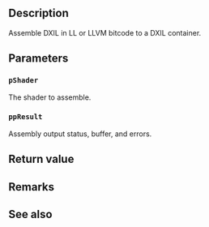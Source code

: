 ## Description

Assemble DXIL in LL or LLVM bitcode to a DXIL container.

## Parameters

### `pShader`

The shader to assemble.

### `ppResult`

Assembly output status, buffer, and errors.

## Return value

## Remarks

## See also